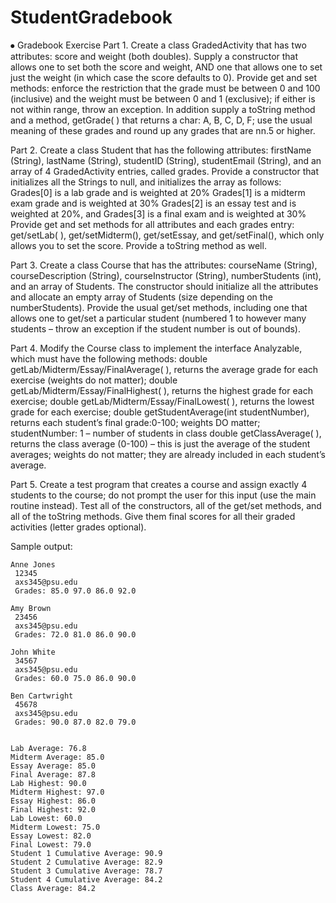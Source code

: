 # StudentGradebook

⦁	Gradebook Exercise
Part 1. Create a class GradedActivity that has two attributes: score and weight (both doubles). Supply a constructor that allows one to set both the score and weight, AND one that allows one to set just the weight (in which case the score defaults to 0). Provide get and set methods: enforce the restriction that the grade must be between 0 and 100 (inclusive) and the weight must be between 0 and 1 (exclusive); if either is not within range, throw an exception. In addition supply a toString method and a method, getGrade( ) that returns a char: A, B, C, D, F; use the usual meaning of these grades and round up any grades that are nn.5 or higher.

Part 2. Create a class Student that has the following attributes: firstName (String), lastName (String), studentID (String), studentEmail (String), and an array of 4 GradedActivity entries, called grades. Provide a constructor that initializes all the Strings to null, and initializes the array as follows:
	Grades[0] is a lab grade and is weighted at 20%
	Grades[1] is a midterm exam grade and is weighted at 30%
	Grades[2] is an essay test and is weighted at 20%, and
	Grades[3] is a final exam and is weighted at 30%
Provide get and set methods for all attributes and each grades entry: get/setLab( ), get/setMidterm(), get/setEssay, and get/setFinal(), which only allows you to set the score. Provide a toString method as well.

Part 3. Create a class Course that has the attributes: courseName (String), courseDescription (String), courseInstructor (String), numberStudents (int), and an array of Students. The constructor should initialize all the attributes and allocate an empty array of Students (size depending on the numberStudents). Provide the usual get/set methods, including one that allows one to get/set a particular student (numbered 1 to however many students – throw an exception if the student number is out of bounds).

Part 4. Modify the Course class to implement the interface Analyzable, which must have the following methods:
	double getLab/Midterm/Essay/FinalAverage( ), returns the average grade for each exercise (weights do not matter);
	double getLab/Midterm/Essay/FinalHighest( ), returns the highest grade for each exercise;
	double getLab/Midterm/Essay/FinalLowest( ), returns the lowest grade for each exercise;
	double getStudentAverage(int studentNumber), returns each student’s final grade:0-100; weights DO matter; studentNumber: 1 – number of students in class
	double getClassAverage( ), returns the class average (0-100) – this is just the average of the student averages; weights do not matter; they are already included in each student’s average.

Part 5. Create a test program that creates a course and assign exactly 4 students to the course; do not prompt the user for this input (use the main routine instead). Test all of the constructors, all of the get/set methods, and all of the toString methods. Give them final scores for all their graded activities (letter grades optional).

Sample output:

	Anne Jones
	 12345
	 axs345@psu.edu
	 Grades: 85.0 97.0 86.0 92.0

	Amy Brown
	 23456
	 axs345@psu.edu
	 Grades: 72.0 81.0 86.0 90.0

	John White
	 34567
	 axs345@psu.edu
	 Grades: 60.0 75.0 86.0 90.0

	Ben Cartwright
	 45678
	 axs345@psu.edu
	 Grades: 90.0 87.0 82.0 79.0


	Lab Average: 76.8
	Midterm Average: 85.0
	Essay Average: 85.0
	Final Average: 87.8
	Lab Highest: 90.0
	Midterm Highest: 97.0
	Essay Highest: 86.0
	Final Highest: 92.0
	Lab Lowest: 60.0
	Midterm Lowest: 75.0
	Essay Lowest: 82.0
	Final Lowest: 79.0
	Student 1 Cumulative Average: 90.9
	Student 2 Cumulative Average: 82.9
	Student 3 Cumulative Average: 78.7
	Student 4 Cumulative Average: 84.2
	Class Average: 84.2



